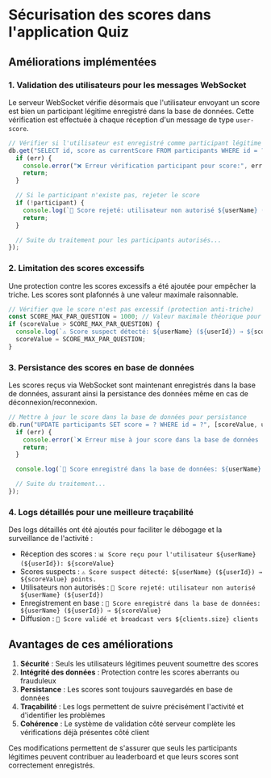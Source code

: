 # Sécurisation des scores dans l'application Quiz

## Améliorations implémentées

### 1. Validation des utilisateurs pour les messages WebSocket

Le serveur WebSocket vérifie désormais que l'utilisateur envoyant un score est bien un participant légitime enregistré dans la base de données. Cette vérification est effectuée à chaque réception d'un message de type `user-score`.

```javascript
// Vérifier si l'utilisateur est enregistré comme participant légitime
db.get("SELECT id, score as currentScore FROM participants WHERE id = ?", [userId], (err, participant) => {
  if (err) {
    console.error("❌ Erreur vérification participant pour score:", err);
    return;
  }

  // Si le participant n'existe pas, rejeter le score
  if (!participant) {
    console.log(`🚫 Score rejeté: utilisateur non autorisé ${userName} (${userId})`);
    return;
  }

  // Suite du traitement pour les participants autorisés...
});
```

### 2. Limitation des scores excessifs

Une protection contre les scores excessifs a été ajoutée pour empêcher la triche. Les scores sont plafonnés à une valeur maximale raisonnable.

```javascript
// Vérifier que le score n'est pas excessif (protection anti-triche)
const SCORE_MAX_PAR_QUESTION = 1000; // Valeur maximale théorique pour une question
if (scoreValue > SCORE_MAX_PAR_QUESTION) {
  console.log(`⚠️ Score suspect détecté: ${userName} (${userId}) → ${scoreValue} points. Score limité à ${SCORE_MAX_PAR_QUESTION}`);
  scoreValue = SCORE_MAX_PAR_QUESTION;
}
```

### 3. Persistance des scores en base de données

Les scores reçus via WebSocket sont maintenant enregistrés dans la base de données, assurant ainsi la persistance des données même en cas de déconnexion/reconnexion.

```javascript
// Mettre à jour le score dans la base de données pour persistance
db.run("UPDATE participants SET score = ? WHERE id = ?", [scoreValue, userId], function (err) {
  if (err) {
    console.error(`❌ Erreur mise à jour score dans la base de données pour ${userName} (${userId}):`, err);
    return;
  }

  console.log(`💾 Score enregistré dans la base de données: ${userName} (${userId}) → ${scoreValue}`);

  // Suite du traitement...
});
```

### 4. Logs détaillés pour une meilleure traçabilité

Des logs détaillés ont été ajoutés pour faciliter le débogage et la surveillance de l'activité :

- Réception des scores : `📊 Score reçu pour l'utilisateur ${userName} (${userId}): ${scoreValue}`
- Scores suspects : `⚠️ Score suspect détecté: ${userName} (${userId}) → ${scoreValue} points.`
- Utilisateurs non autorisés : `🚫 Score rejeté: utilisateur non autorisé ${userName} (${userId})`
- Enregistrement en base : `💾 Score enregistré dans la base de données: ${userName} (${userId}) → ${scoreValue}`
- Diffusion : `📡 Score validé et broadcast vers ${clients.size} clients`

## Avantages de ces améliorations

1. **Sécurité** : Seuls les utilisateurs légitimes peuvent soumettre des scores
2. **Intégrité des données** : Protection contre les scores aberrants ou frauduleux
3. **Persistance** : Les scores sont toujours sauvegardés en base de données
4. **Traçabilité** : Les logs permettent de suivre précisément l'activité et d'identifier les problèmes
5. **Cohérence** : Le système de validation côté serveur complète les vérifications déjà présentes côté client

Ces modifications permettent de s'assurer que seuls les participants légitimes peuvent contribuer au leaderboard et que leurs scores sont correctement enregistrés.
